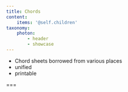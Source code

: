 ```yaml
---
title: Chords
content:
    items: '@self.children'
taxonomy:
    photon:
        - header
        - showcase
---
```


- Chord sheets borrowed from various places
- unified
- printable

===
